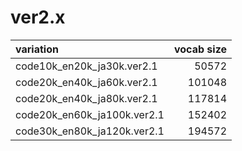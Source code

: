 # ver2.x

| variation | vocab size |
| :------ | ---------: |
| code10k_en20k_ja30k.ver2.1 | 50572 |
| code20k_en40k_ja60k.ver2.1 | 101048 |
| code20k_en40k_ja80k.ver2.1 | 117814 |
| code20k_en60k_ja100k.ver2.1 | 152402 |
| code30k_en80k_ja120k.ver2.1 | 194572 |
